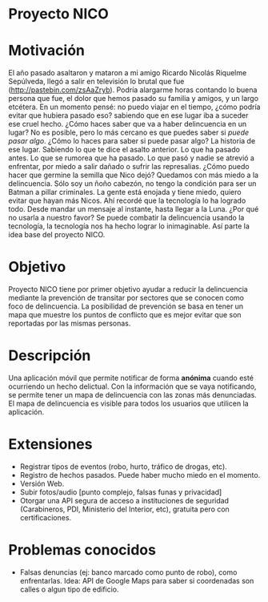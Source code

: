 Proyecto NICO
=============

# Motivación
El año pasado asaltaron y mataron a mi amigo Ricardo Nicolás Riquelme Sepúlveda, llegó a salir en televisión lo brutal que fue (http://pastebin.com/zsAaZryb). Podría alargarme horas contando lo buena persona que fue, el dolor que hemos pasado su familia y amigos, y un largo etcétera. En un momento pensé: no puedo viajar en el tiempo, ¿cómo podría evitar que hubiera pasado eso? sabiendo que en ese lugar iba a suceder ese cruel hecho.
¿Cómo haces saber que va a haber delincuencia en un lugar? No es posible, pero lo más cercano es que puedes saber si _puede pasar algo_. 
¿Cómo lo haces para saber si puede pasar algo?
La historia de ese lugar. Sabiendo lo que te dice el asalto anterior. Lo que ha pasado antes. Lo que se rumorea que ha pasado. Lo que pasó y nadie se atrevió a enfrentar, por miedo a salir dañado o sufrir las represalias.
¿Cómo puedo hacer que germine la semilla que Nico dejó? Quedamos con más miedo a la delincuencia. Sólo soy un ñoño cabezón, no tengo la condición para ser un Batman a pillar criminales. La gente está enojada y tiene miedo, quiero evitar que hayan más Nicos.
Ahí recordé que la tecnología lo ha logrado todo. Desde mandar un mensaje al instante, hasta llegar a la Luna. ¿Por qué no usarla a nuestro favor? Se puede combatir la delincuencia usando la tecnología, la tecnología nos ha hecho lograr lo inimaginable.
Así parte la idea base del proyecto NICO.

# Objetivo
Proyecto NICO tiene por primer objetivo ayudar a reducir la delincuencia mediante la prevención de transitar por sectores que se conocen como foco de delincuencia. La posibilidad de prevención se basa en tener un mapa que muestre los puntos de conflicto que es mejor evitar que son reportadas por las mismas personas.

# Descripción
Una aplicación móvil que permite notificar de forma **anónima** cuando esté ocurriendo un hecho delictual. Con la información que se vaya notificando, se permite tener un mapa de delincuencia con las zonas más denunciadas.
El mapa de delincuencia es visible para todos los usuarios que utilicen la aplicación.

# Extensiones
- Registrar tipos de eventos (robo, hurto, tráfico de drogas, etc).
- Registro de hechos pasados. Puede haber mucho miedo en el momento.
- Versión Web.
- Subir fotos/audio [punto complejo, falsas funas y privacidad]
- Otorgar una API segura de acceso a instituciones de seguridad (Carabineros, PDI, Ministerio del Interior, etc), gratuita pero con certificaciones.

# Problemas conocidos
- Falsas denuncias (ej: banco marcado como punto de robo), como enfrentarlas. Idea: API de Google Maps para saber si coordenadas son calles o algun tipo de edificio.

